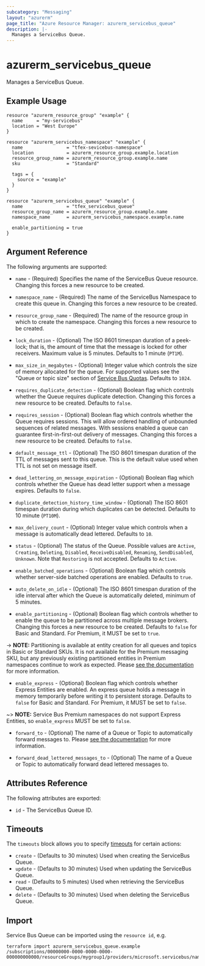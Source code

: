 ```yaml
---
subcategory: "Messaging"
layout: "azurerm"
page_title: "Azure Resource Manager: azurerm_servicebus_queue"
description: |-
  Manages a ServiceBus Queue.
---
```


# azurerm_servicebus_queue

Manages a ServiceBus Queue.

## Example Usage

```hcl
resource "azurerm_resource_group" "example" {
  name     = "my-servicebus"
  location = "West Europe"
}

resource "azurerm_servicebus_namespace" "example" {
  name                = "tfex-sevicebus-namespace"
  location            = azurerm_resource_group.example.location
  resource_group_name = azurerm_resource_group.example.name
  sku                 = "Standard"

  tags = {
    source = "example"
  }
}

resource "azurerm_servicebus_queue" "example" {
  name                = "tfex_servicebus_queue"
  resource_group_name = azurerm_resource_group.example.name
  namespace_name      = azurerm_servicebus_namespace.example.name

  enable_partitioning = true
}
```

## Argument Reference

The following arguments are supported:

* `name` - (Required) Specifies the name of the ServiceBus Queue resource. Changing this forces a new resource to be created.

* `namespace_name` - (Required) The name of the ServiceBus Namespace to create this queue in. Changing this forces a new resource to be created.

* `resource_group_name` - (Required) The name of the resource group in which to create the namespace. Changing this forces a new resource to be created.

* `lock_duration` - (Optional) The ISO 8601 timespan duration of a peek-lock; that is, the amount of time that the message is locked for other receivers. Maximum value is 5 minutes. Defaults to 1 minute (`PT1M`).

* `max_size_in_megabytes` - (Optional) Integer value which controls the size of memory allocated for the queue. For supported values see the "Queue or topic size" section of [Service Bus Quotas](https://docs.microsoft.com/en-us/azure/service-bus-messaging/service-bus-quotas). Defaults to `1024`.

* `requires_duplicate_detection` - (Optional) Boolean flag which controls whether the Queue requires duplicate detection. Changing this forces a new resource to be created. Defaults to `false`.

* `requires_session` - (Optional) Boolean flag which controls whether the Queue requires sessions. This will allow ordered handling of unbounded sequences of related messages. With sessions enabled a queue can guarantee first-in-first-out delivery of messages. Changing this forces a new resource to be created. Defaults to `false`.

* `default_message_ttl` - (Optional) The ISO 8601 timespan duration of the TTL of messages sent to this queue. This is the default value used when TTL is not set on message itself.

* `dead_lettering_on_message_expiration` - (Optional) Boolean flag which controls whether the Queue has dead letter support when a message expires. Defaults to `false`.

* `duplicate_detection_history_time_window` - (Optional) The ISO 8601 timespan duration during which duplicates can be detected. Defaults to 10 minute (`PT10M`).

* `max_delivery_count` - (Optional) Integer value which controls when a message is automatically dead lettered. Defaults to `10`.

* `status` - (Optional) The status of the Queue. Possible values are `Active`, `Creating`, `Deleting`, `Disabled`, `ReceiveDisabled`, `Renaming`, `SendDisabled`, `Unknown`. Note that `Restoring` is not accepted. Defaults to `Active`.

* `enable_batched_operations` - (Optional) Boolean flag which controls whether server-side batched operations are enabled. Defaults to `true`.

* `auto_delete_on_idle` - (Optional) The ISO 8601 timespan duration of the idle interval after which the Queue is automatically deleted, minimum of 5 minutes.

* `enable_partitioning` - (Optional) Boolean flag which controls whether to enable the queue to be partitioned across multiple message brokers. Changing this forces a new resource to be created. Defaults to `false` for Basic and Standard. For Premium, it MUST be set to `true`.

-> **NOTE:** Partitioning is available at entity creation for all queues and topics in Basic or Standard SKUs. It is not available for the Premium messaging SKU, but any previously existing partitioned entities in Premium namespaces continue to work as expected. Please [see the documentation](https://docs.microsoft.com/en-us/azure/service-bus-messaging/service-bus-partitioning) for more information.

* `enable_express` - (Optional) Boolean flag which controls whether Express Entities are enabled. An express queue holds a message in memory temporarily before writing it to persistent storage. Defaults to `false` for Basic and Standard. For Premium, it MUST be set to `false`.

~> **NOTE:** Service Bus Premium namespaces do not support Express Entities, so `enable_express` MUST be set to `false`.

* `forward_to` - (Optional) The name of a Queue or Topic to automatically forward messages to. Please [see the documentation](https://docs.microsoft.com/en-us/azure/service-bus-messaging/service-bus-auto-forwarding) for more information.

* `forward_dead_lettered_messages_to` - (Optional) The name of a Queue or Topic to automatically forward dead lettered messages to.

## Attributes Reference

The following attributes are exported:

* `id` - The ServiceBus Queue ID.

## Timeouts

The `timeouts` block allows you to specify [timeouts](https://www.terraform.io/docs/configuration/resources.html#timeouts) for certain actions:

* `create` - (Defaults to 30 minutes) Used when creating the ServiceBus Queue.
* `update` - (Defaults to 30 minutes) Used when updating the ServiceBus Queue.
* `read` - (Defaults to 5 minutes) Used when retrieving the ServiceBus Queue.
* `delete` - (Defaults to 30 minutes) Used when deleting the ServiceBus Queue.

## Import

Service Bus Queue can be imported using the `resource id`, e.g.

```shell
terraform import azurerm_servicebus_queue.example /subscriptions/00000000-0000-0000-0000-000000000000/resourceGroups/mygroup1/providers/microsoft.servicebus/namespaces/sbns1/queues/snqueue1
```
